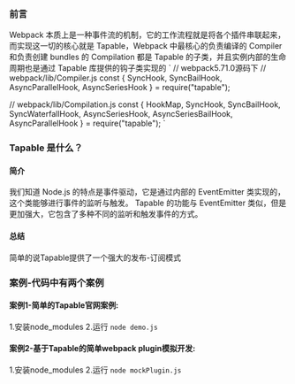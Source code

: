 ### 前言
Webpack 本质上是一种事件流的机制，它的工作流程就是将各个插件串联起来，而实现这一切的核心就是 Tapable，Webpack 中最核心的负责编译的 Compiler 和负责创建 bundles 的 Compilation 都是 Tapable 的子类，并且实例内部的生命周期也是通过 Tapable 库提供的钩子类实现的
`
// webpack5.71.0源码下
// webpack/lib/Compiler.js
const {
	SyncHook,
	SyncBailHook,
	AsyncParallelHook,
	AsyncSeriesHook
} = require("tapable");

// webpack/lib/Compilation.js
const {
	HookMap,
	SyncHook,
	SyncBailHook,
	SyncWaterfallHook,
	AsyncSeriesHook,
	AsyncSeriesBailHook,
	AsyncParallelHook
} = require("tapable");
`

### Tapable 是什么？
#### 简介
我们知道 Node.js 的特点是事件驱动，它是通过内部的 EventEmitter 类实现的，这个类能够进行事件的监听与触发。
Tapable 的功能与 EventEmitter 类似，但是更加强大，它包含了多种不同的监听和触发事件的方式。

#### 总结
简单的说Tapable提供了一个强大的发布-订阅模式

### 案例-代码中有两个案例
#### 案例1-简单的Tapable官网案例:
1.安装node_modules
2.运行
`node demo.js`
#### 案例2-基于Tapable的简单webpack plugin模拟开发:
1.安装node_modules
2.运行
`node mockPlugin.js`